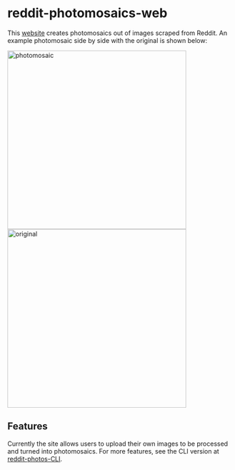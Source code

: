 # reddit-photomosaics-web 
This [website](https://photo-mosaic.herokuapp.com/) creates photomosaics out of images scraped from Reddit. An example photomosaic side by side with the original is shown below:
<p float="left">
<img src="https://res.cloudinary.com/emrys/image/upload/v1641013582/photomosaicsGit/puyhv4pxsw881_rpqtut.jpg" alt="photomosaic" width="400"/>
<img src="https://res.cloudinary.com/emrys/image/upload/v1641013637/photomosaicsGit/puyhv4pxsw881_1_cseynz.jpg" alt="original" width="400"/>
</p>

## Features
Currently the site allows users to upload their own images to be processed and turned into photomosaics. For more features, see the CLI version at [reddit-photos-CLI](https://github.com/trevorjung02/reddit-photos-CLI).
